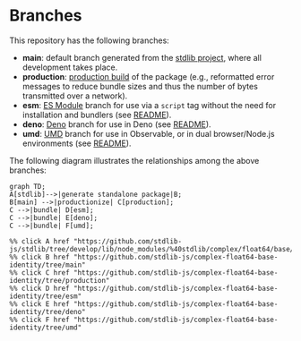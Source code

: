 <!--

@license Apache-2.0

Copyright (c) 2022 The Stdlib Authors.

Licensed under the Apache License, Version 2.0 (the "License");
you may not use this file except in compliance with the License.
You may obtain a copy of the License at

    http://www.apache.org/licenses/LICENSE-2.0

Unless required by applicable law or agreed to in writing, software
distributed under the License is distributed on an "AS IS" BASIS,
WITHOUT WARRANTIES OR CONDITIONS OF ANY KIND, either express or implied.
See the License for the specific language governing permissions and
limitations under the License.

-->

# Branches

This repository has the following branches:

-   **main**: default branch generated from the [stdlib project][stdlib-url], where all development takes place.
-   **production**: [production build][production-url] of the package (e.g., reformatted error messages to reduce bundle sizes and thus the number of bytes transmitted over a network).
-   **esm**: [ES Module][esm-url] branch for use via a `script` tag without the need for installation and bundlers (see [README][esm-readme]).
-   **deno**: [Deno][deno-url] branch for use in Deno (see [README][deno-readme]).
-   **umd**: [UMD][umd-url] branch for use in Observable, or in dual browser/Node.js environments (see [README][umd-readme]).

The following diagram illustrates the relationships among the above branches:

```mermaid
graph TD;
A[stdlib]-->|generate standalone package|B;
B[main] -->|productionize| C[production];
C -->|bundle| D[esm];
C -->|bundle| E[deno];
C -->|bundle| F[umd];

%% click A href "https://github.com/stdlib-js/stdlib/tree/develop/lib/node_modules/%40stdlib/complex/float64/base/identity"
%% click B href "https://github.com/stdlib-js/complex-float64-base-identity/tree/main"
%% click C href "https://github.com/stdlib-js/complex-float64-base-identity/tree/production"
%% click D href "https://github.com/stdlib-js/complex-float64-base-identity/tree/esm"
%% click E href "https://github.com/stdlib-js/complex-float64-base-identity/tree/deno"
%% click F href "https://github.com/stdlib-js/complex-float64-base-identity/tree/umd"
```

[stdlib-url]: https://github.com/stdlib-js/stdlib/tree/develop/lib/node_modules/%40stdlib/complex/float64/base/identity
[production-url]: https://github.com/stdlib-js/complex-float64-base-identity/tree/production
[deno-url]: https://github.com/stdlib-js/complex-float64-base-identity/tree/deno
[deno-readme]: https://github.com/stdlib-js/complex-float64-base-identity/blob/deno/README.md
[umd-url]: https://github.com/stdlib-js/complex-float64-base-identity/tree/umd
[umd-readme]: https://github.com/stdlib-js/complex-float64-base-identity/blob/umd/README.md
[esm-url]: https://github.com/stdlib-js/complex-float64-base-identity/tree/esm
[esm-readme]: https://github.com/stdlib-js/complex-float64-base-identity/blob/esm/README.md